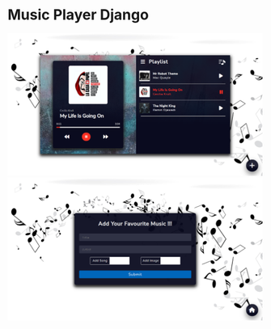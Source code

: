 # Music Player Django

<img src="https://github.com/Nevilkumar/Music_Player_Django/blob/main/Readme_Images/Image1.png" />

<img src="https://github.com/Nevilkumar/Music_Player_Django/blob/main/Readme_Images/Image2.png" />
